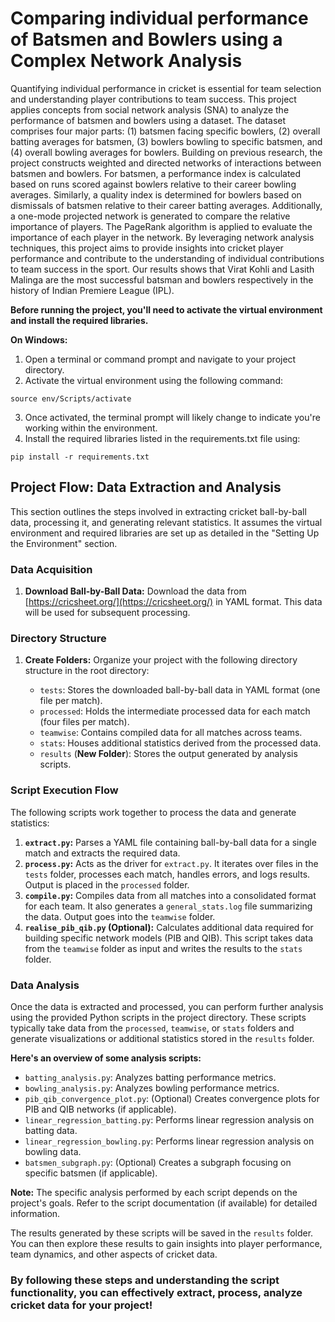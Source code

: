 # Comparing individual performance of Batsmen and Bowlers using a Complex Network Analysis

Quantifying individual performance in cricket is essential for team selection and understanding player contributions to team success. This project applies concepts from social network analysis (SNA) to analyze the performance of batsmen and bowlers using a dataset. The dataset comprises four major parts: (1) batsmen facing specific bowlers, (2) overall batting averages for batsmen,
(3) bowlers bowling to specific batsmen, and (4) overall bowling averages for bowlers. Building on previous research, the project constructs weighted and directed networks of interactions between batsmen and bowlers. For batsmen, a performance index is calculated based on runs scored against bowlers relative to their career bowling averages. Similarly, a quality index is determined
for bowlers based on dismissals of batsmen relative to their career batting averages. Additionally, a one-mode projected network is generated to compare the relative importance of players. The PageRank algorithm is applied to evaluate the importance of each player in the network. By leveraging network analysis techniques, this project aims to provide insights into cricket player
performance and contribute to the understanding of individual contributions to team success in the sport. Our results shows that Virat Kohli and Lasith Malinga are the most successful batsman and bowlers respectively in the history of Indian Premiere League (IPL).

**Before running the project, you'll need to activate the virtual environment and install the required libraries.**

**On Windows:**

1. Open a terminal or command prompt and navigate to your project directory.
2. Activate the virtual environment using the following command:

`source env/Scripts/activate`

3. Once activated, the terminal prompt will likely change to indicate you're working within the environment.
4. Install the required libraries listed in the requirements.txt file using:

`pip install -r requirements.txt`



## Project Flow: Data Extraction and Analysis

This section outlines the steps involved in extracting cricket ball-by-ball data, processing it, and generating relevant statistics. It assumes the virtual environment and required libraries are set up as detailed in the "Setting Up the Environment" section.

### Data Acquisition

1. **Download Ball-by-Ball Data:** Download the data from [https://cricsheet.org/](https://cricsheet.org/) in YAML format. This data will be used for subsequent processing.

### Directory Structure

1. **Create Folders:** Organize your project with the following directory structure in the root directory:

   - `tests`: Stores the downloaded ball-by-ball data in YAML format (one file per match).
   - `processed`: Holds the intermediate processed data for each match (four files per match).
   - `teamwise`: Contains compiled data for all matches across teams.
   - `stats`: Houses additional statistics derived from the processed data.
   - `results` (**New Folder**): Stores the output generated by analysis scripts.

### Script Execution Flow

The following scripts work together to process the data and generate statistics:

1. **`extract.py`:** Parses a YAML file containing ball-by-ball data for a single match and extracts the required data.
2. **`process.py`:** Acts as the driver for `extract.py`. It iterates over files in the `tests` folder, processes each match, handles errors, and logs results. Output is placed in the `processed` folder.
3. **`compile.py`:** Compiles data from all matches into a consolidated format for each team. It also generates a `general_stats.log` file summarizing the data. Output goes into the `teamwise` folder.
4. **`realise_pib_qib.py` (Optional):** Calculates additional data required for building specific network models (PIB and QIB). This script takes data from the `teamwise` folder as input and writes the results to the `stats` folder.

### Data Analysis

Once the data is extracted and processed, you can perform further analysis using the provided Python scripts in the project directory. These scripts typically take data from the `processed`, `teamwise`, or `stats` folders and generate visualizations or additional statistics stored in the `results` folder. 

**Here's an overview of some analysis scripts:**

- `batting_analysis.py`: Analyzes batting performance metrics.
- `bowling_analysis.py`: Analyzes bowling performance metrics.
- `pib_qib_convergence_plot.py`: (Optional) Creates convergence plots for PIB and QIB networks (if applicable).
- `linear_regression_batting.py`: Performs linear regression analysis on batting data.
- `linear_regression_bowling.py`: Performs linear regression analysis on bowling data.
- `batsmen_subgraph.py`: (Optional) Creates a subgraph focusing on specific batsmen (if applicable).

**Note:** The specific analysis performed by each script depends on the project's goals. Refer to the script documentation (if available) for detailed information.

The results generated by these scripts will be saved in the `results` folder. You can then explore these results to gain insights into player performance, team dynamics, and other aspects of cricket data.

### By following these steps and understanding the script functionality, you can effectively extract, process, analyze cricket data for your project!




